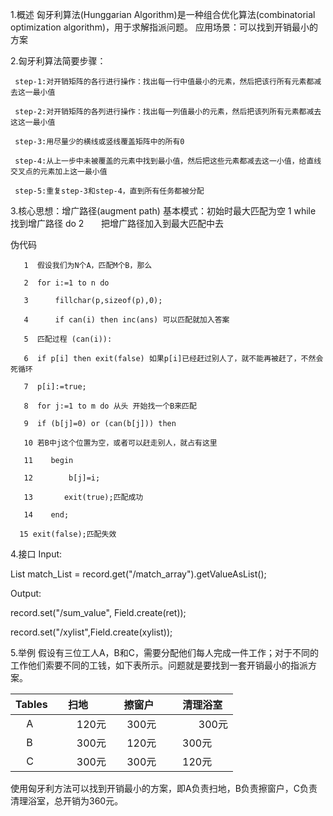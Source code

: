 1.概述
  匈牙利算法(Hunggarian Algorithm)是一种组合优化算法(combinatorial optimization algorithm)，用于求解指派问题。
应用场景：可以找到开销最小的方案

2.匈牙利算法简要步骤：

     step-1:对开销矩阵的各行进行操作：找出每一行中值最小的元素，然后把该行所有元素都减去这一最小值  
  
     step-2:对开销矩阵的各列进行操作：找出每一列值最小的元素，然后把该列所有元素都减去这这一最小值
  
     step-3:用尽量少的横线或竖线覆盖矩阵中的所有0
  
     step-4:从上一步中未被覆盖的元素中找到最小值，然后把这些元素都减去这一小值，给直线交叉点的元素加上这一最小值
  
     step-5:重复step-3和step-4，直到所有任务都被分配


3.核心思想：增广路径(augment path)
基本模式：初始时最大匹配为空
1 while 找到增广路径 do
2       把增广路径加入到最大匹配中去

伪代码

       1  假设我们为N个A，匹配M个B，那么   
  
       2  for i:=1 to n do

       3      fillchar(p,sizeof(p),0);

       4      if can(i) then inc(ans) 可以匹配就加入答案

       5  匹配过程 (can(i)):

       6  if p[i] then exit(false) 如果p[i]已经赶过别人了，就不能再被赶了，不然会死循环

       7  p[i]:=true;

       8  for j:=1 to m do 从头 开始找一个B来匹配

       9  if (b[j]=0) or (can(b[j])) then

       10 若B中j这个位置为空，或者可以赶走别人，就占有这里

       11    begin

       12        b[j]=i;

       13       exit(true);匹配成功

       14    end;

      15 exit(false);匹配失效


4.接口
Input:

List<Field> match_List = record.get("/match_array").getValueAsList();

Output:

record.set("/sum_value", Field.create(ret));

record.set("/xylist",Field.create(xylist));

5.举例
假设有三位工人A，B和C，需要分配他们每人完成一件工作；对于不同的工作他们索要不同的工钱，如下表所示。问题就是要找到一套开销最小的指派方案。

|Tables     | 扫地         | 擦窗户      |    清理浴室    |
|-----------|:-----------:|:----------:|--------------:|
|     A     |     120元   |   300元     |   300元       |
|     B     |     300元   |   120元     |   300元       |
|     C     |     300元   |   300元     |   120元       |

使用匈牙利方法可以找到开销最小的方案，即A负责扫地，B负责擦窗户，C负责清理浴室，总开销为360元。



